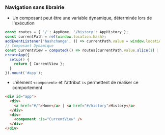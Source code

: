 ### Navigation sans librairie

<div class="r-stack">

<div class="fragment fade-out" data-fragment-index="2">

<div class="r-stack">

<div class="fragment fade-out" data-fragment-index="1">

* Un composant peut être une variable dynamique, déterminée lors de l'exécution 

```javascript
const routes = { '/': AppHome, '/history': AppHistory };
const currentPath = ref(window.location.hash);
addEventListener('hashchange', () => currentPath.value = window.location.hash);
// Composant Dynamique
const CurrentView = computed(() => routes[currentPath.value.slice(1) || '/']);
createApp({
  setup() {
    return { CurrentView };
  }
}).mount('#app');
```
</div>

<div class="fragment fade-in" data-fragment-index="1">

* L'élément `<component>` et l'attribut `is` permettent de réaliser ce comportement

```html
<div id="app">
  <div>
    <a href="#/">Home</a> | <a href="#/history">History</a>
  </div>
  <div>
    <component :is="CurrentView" />
  </div>
</div>
```
</div>

</div>

</div>

<div class="fragment fade-in-then-out" data-fragment-index="2">

<div data-code-example="vue-dynamic-component" data-code-example-size="big"></div>

</div>

</div>
